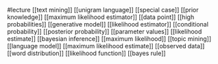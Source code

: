 #lecture
[[text mining]]
[[unigram language]]
[[special case]]
[[prior knowledge]]
[[maximum likelihood estimator]]
[[data point]]
[[high probabilities]]
[[generative model]]
[[likelihood estimator]]
[[conditional probability]]
[[posterior probability]]
[[parameter values]]
[[likelihood estimate]]
[[bayesian inference]]
[[maximum likelihood]]
[[topic mining]]
[[language model]]
[[maximum likelihood estimate]]
[[observed data]]
[[word distribution]]
[[likelihood function]]
[[bayes rule]]
